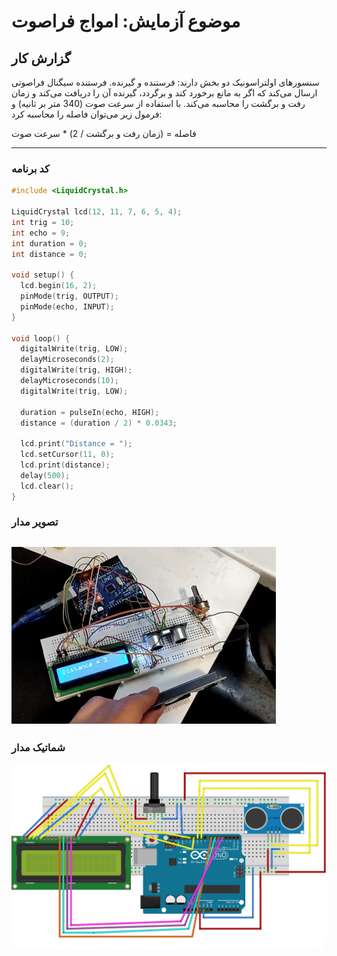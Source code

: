 # موضوع آزمایش: امواج فراصوت 

## گزارش کار 
سنسورهای اولتراسونیک دو بخش دارند: فرستنده و گیرنده. فرستنده سیگنال فراصوتی ارسال می‌کند که اگر به مانع برخورد کند و برگردد، گیرنده آن را دریافت می‌کند و زمان رفت و برگشت را محاسبه می‌کند. با استفاده از سرعت صوت (340 متر بر ثانیه) و فرمول زیر می‌توان فاصله را محاسبه کرد:

فاصله = (زمان رفت و برگشت / 2) * سرعت صوت

---

### کد برنامه

```cpp
#include <LiquidCrystal.h>

LiquidCrystal lcd(12, 11, 7, 6, 5, 4);
int trig = 10;
int echo = 9;
int duration = 0;
int distance = 0;

void setup() {
  lcd.begin(16, 2);
  pinMode(trig, OUTPUT);
  pinMode(echo, INPUT);
}

void loop() {
  digitalWrite(trig, LOW);
  delayMicroseconds(2);
  digitalWrite(trig, HIGH);
  delayMicroseconds(10);
  digitalWrite(trig, LOW);

  duration = pulseIn(echo, HIGH);
  distance = (duration / 2) * 0.0343;

  lcd.print("Distance = ");
  lcd.setCursor(11, 0);
  lcd.print(distance);
  delay(500);
  lcd.clear();
}
```

### تصویر مدار


![pic micro](/pic/microprocessor1.jpg)
---

### شماتیک مدار 

![pic micro](/pic/schematic_10.jpg)


